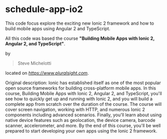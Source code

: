# schedule-app-io2

This code focus explore the exciting new Ionic 2 framework and how to build mobile apps using Angular 2 and TypeScript.

All this code was based the course **"Building Mobile Apps with Ionic 2, Angular 2, and TypeScript"**.

by 
> Steve Michelotti

located on *https://www.pluralsight.com*.

Original description:
Ionic has established itself as one of the most popular open source frameworks for building cross-platform mobile apps. 
In this course, Building Mobile Apps with Ionic 2, Angular 2, and TypeScript, you'll see how to quickly get up and running with Ionic 2, 
and you will build a complete app from scratch over the duration of the course. The course will cover screen navigation, 
working with HTTP, and numerous Ionic 2 components including advanced scenarios. Finally, 
you'll learn about using native device features such as geolocation, the device camera, barcode scanner, accelerometer, and more. 
By the end of this course, you'll be well prepared to start developing your own apps using the Ionic 2 framework.
